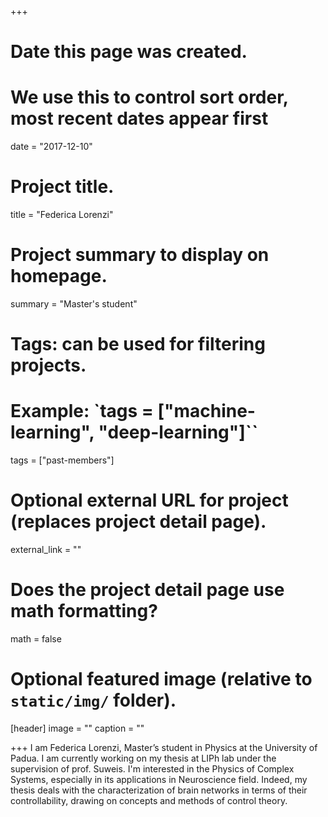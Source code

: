 +++
# Date this page was created.
# We use this to control sort order, most recent dates appear first
date = "2017-12-10"

# Project title.
title = "Federica Lorenzi"

# Project summary to display on homepage.
summary = "Master's student"

# Tags: can be used for filtering projects.
# Example: `tags = ["machine-learning", "deep-learning"]``
tags = ["past-members"]

# Optional external URL for project (replaces project detail page).
external_link = ""

# Does the project detail page use math formatting?
math = false

# Optional featured image (relative to `static/img/` folder).
[header]
image = ""
caption = ""

+++
I am Federica Lorenzi, Master’s student in Physics at the University of Padua. I am currently working on my thesis at LIPh lab under the supervision of prof. Suweis. I'm interested in the Physics of Complex Systems, especially in its applications in Neuroscience field.  Indeed, my thesis deals with the characterization of brain networks in terms of their controllability, drawing on concepts and methods of control theory.
